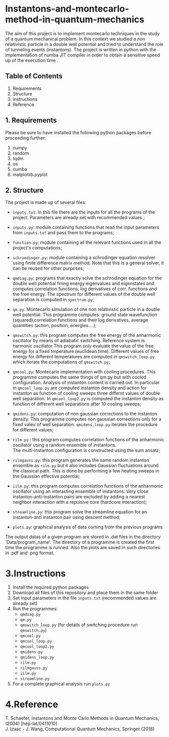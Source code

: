 # Instantons-and-montecarlo-method-in-quantum-mechanics
The aim of this project is to implement montecarlo techniques in the study of a quantum mechanical problem. In this context we studied a non relativistic particle in a double well potential and tried to understand the role of tunneling events (instantons). The project is written in python with the implementation of numba JIT compiler in order to obtain a sensitive speed up of the execution time .

## Table of Contents 

 1. Requirements
 2. Structure
 3. Instructions
 4. Reference

## 1. Requirements

Please be sure to have installed the following python packages before proceeding further:
  1. numpy
  2. random
  3. tqdm
  4. os
  5. numba
  6. matplotlib.pyplot
     
## 2. Structure

The project is made up of several files:
 - `inputs.txt`: in this file there are the inputs for all the programs of the project. Parameters are already set with recommended values ;
 - `inputs.py`: module containing functions that read the input parameters from `inputs.txt` and pass them to the programs;
 - `function.py`: module containing all the relevant functions used in all the project's computations;
 -  `schroedinger.py`: module containing a schrodinger equation resolver using finite difference matrix method. Note that this is a general solver, it can be reused for other purposes;
 -   `qmdiag.py`: programs that exactly solve the schrodinger equation for the double well potential fining energy eigenvalues and eigenstates  and computes
correlation functions, log derivatives of corr. functions and the free energy. The spectrum for different values of the double well separation is computed in `spectrum.py`;
 -   `qm.py`: Montecarlo simulation of one non relativistic particle in a double well potential. This programme computes:  ground state wavefunction (squared),correlation functions and their log derivatives,  average quantities (action, position, energies....);
 -   `qmswitch.py`: this program computes the free energy of the anharmonic oscillator by means  of adiabatic switching. Reference system is harmonic oscillator
This program only evaluate the value of the free energy for a fixed  tmperature (euclidean time). Different values of free energy for different temperatures are computed in  `qmswitch_loop.py` which iterate the computations of `qmswitch.py`;

 - `qmcool.py`: Montecarlo implementation with cooling procedures. This programme computes the same things of qm.py but with cooled configuration. Analysis of instanton content is carried out. In particular in `qmcool_loop.py` are computed instanton density and action for instanton as function of cooling sweeps three differnt values of double well separation. In `qmcool_loop2.py`  is computed the instanton density as function of different well separations  after 10 cooling sweeps;

 - `qmidens.py`: computation of non gaussian corrections to the instanton density. This programme computes non gaussian corrections only for a fixed valeu of well separation. `qmidens_loop.py` iterates the procedure for different values;
 - `rilm.py` : this program computes correlation functions of the anharmonic oscillator using a random ensemble of instantons. \
        The multi-instanton configuration is constructed using the sum ansatz;
 - `rilmgauss.py`: this program generates the same random instanton ensemble as `rilm.py` but it also includes Gaussian fluctuations around the classical path. This is done by performing a few heating sweeps in the Gaussian effective potential;
 - `iilm.py`: this program computes correlation functions of the anharmonic oscillator using an interacting ensemble of instantons.  Very close instanton-anti-instanton pairs are excluded by adding  a nearest neighbor interaction with a repulsive core (hardcore interaction);
 - `streamline.py`: this program solve the streamline equation for an instanton-anti instanton pair using descent method;
 - `plots.py`: graphical analysis of data coming from the previous programs

The output datas of a given program are stored in .dat files in the directory 'Data/program_name'. The directory of a programme is created the first time the programme is runned. Also the plots are saved in such directories in .pdf and .png format.

# 3.Instructions

1. Install the required python packages
2. Download all files of this repository and place them in the same folder
3. Set input parameters in the file `inputs.txt` (recommended values are already set)
4. Run the programmes:
     -  `qmdiag.py`
     -  `qm.py`
     -   `qmswitch_loop.py` (for details of switching procedure run  `qmswitch.py`)
     -   `qmcool.py`
     -   `qmcool_loop.py`
     -   `qmcool_loop2.py`
     -   `qmidens.py`
     -   `qmidens_loop.py`
     -    `rilm.py`
     - `rilmgauss.py`
     -  `iilm.py`
     -   `streamline.py`
 5. For a complete graphical analysis run  `plots.py`

# 4.Reference
T. Schaefer, Instantons and Monte Carlo Methods in Quantum Mechanics, (2004) [hep-lat/0411010]\
J. Izaac - J. Wang, Computational Quantum Mechanics, Springer (2018)
